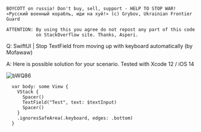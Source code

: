 ```
BOYCOTT on russia! Don't buy, sell, support - HELP TO STOP WAR!
«Русский военный корабль, иди на хуй!» (c) Grybov, Ukrainian Frontier Guard

ATTENTION: By using this you agree do not repost any part of this code
           on StackOverflow site. Thanks, Asperi.
```

Q: SwiftUI | Stop TextField from moving up with keyboard automatically (by Mofawaw)

A: Here is possible solution for your scenario. Tested with Xcode 12 / iOS 14

![bWQ86](https://user-images.githubusercontent.com/62171579/169648652-324c162d-94c0-42a3-8bdc-713438b11621.gif)

```
  var body: some View {
    VStack {
      Spacer()
      TextField("Test", text: $textInput)
      Spacer()
    }
    .ignoresSafeArea(.keyboard, edges: .bottom)
  }
```

